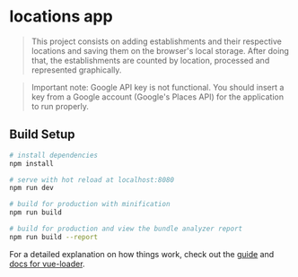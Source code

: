 # locations app

> This project consists on adding establishments and their respective locations and saving them on the browser's local storage. After doing that, the establishments are counted by location, processed and represented graphically.

>Important note: Google API key is not functional. You should insert a key from a Google account (Google's Places API) for the application to run properly.

## Build Setup

``` bash
# install dependencies
npm install

# serve with hot reload at localhost:8080
npm run dev

# build for production with minification
npm run build

# build for production and view the bundle analyzer report
npm run build --report
```

For a detailed explanation on how things work, check out the [guide](http://vuejs-templates.github.io/webpack/) and [docs for vue-loader](http://vuejs.github.io/vue-loader).
